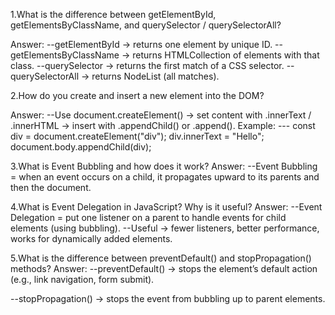 1.What is the difference between getElementById, getElementsByClassName, and querySelector / querySelectorAll?

Answer:
--getElementById -> returns one element by unique ID.
--getElementsByClassName -> returns HTMLCollection of elements with that class.
--querySelector -> returns the first match of a CSS selector.
--querySelectorAll -> returns NodeList (all matches).

2.How do you create and insert a new element into the DOM?

Answer:
--Use document.createElement() -> set content with .innerText / .innerHTML -> insert with .appendChild() or .append().
Example: ---
const div = document.createElement("div");
div.innerText = "Hello";
document.body.appendChild(div);

3.What is Event Bubbling and how does it work?
Answer:
--Event Bubbling = when an event occurs on a child, it propagates upward to its parents and then the document.

4.What is Event Delegation in JavaScript? Why is it useful?
Answer:
--Event Delegation = put one listener on a parent to handle events for child elements (using bubbling).
--Useful -> fewer listeners, better performance, works for dynamically added elements.

5.What is the difference between preventDefault() and stopPropagation() methods?
Answer:
--preventDefault() -> stops the element’s default action (e.g., link navigation, form submit).

--stopPropagation() -> stops the event from bubbling up to parent elements.
